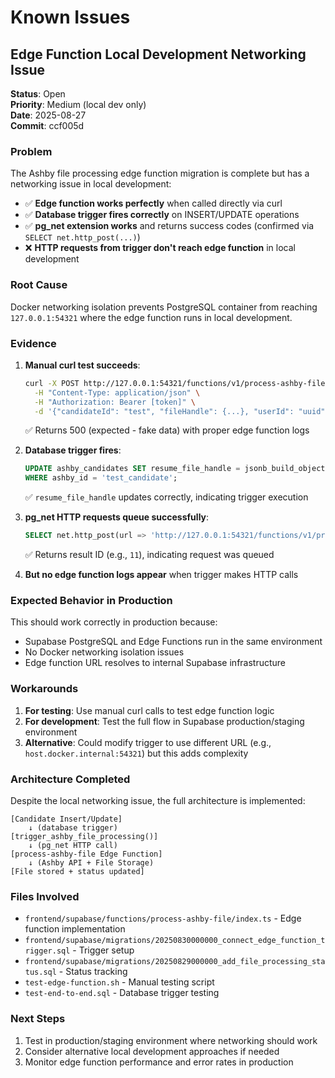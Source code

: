 # Known Issues

## Edge Function Local Development Networking Issue

**Status**: Open  
**Priority**: Medium (local dev only)  
**Date**: 2025-08-27  
**Commit**: ccf005d

### Problem

The Ashby file processing edge function migration is complete but has a networking issue in local development:

- ✅ **Edge function works perfectly** when called directly via curl
- ✅ **Database trigger fires correctly** on INSERT/UPDATE operations
- ✅ **pg_net extension works** and returns success codes (confirmed via `SELECT net.http_post(...)`)
- ❌ **HTTP requests from trigger don't reach edge function** in local development

### Root Cause

Docker networking isolation prevents PostgreSQL container from reaching `127.0.0.1:54321` where the edge function runs in local development.

### Evidence

1. **Manual curl test succeeds**:
   ```bash
   curl -X POST http://127.0.0.1:54321/functions/v1/process-ashby-file \
     -H "Content-Type: application/json" \
     -H "Authorization: Bearer [token]" \
     -d '{"candidateId": "test", "fileHandle": {...}, "userId": "uuid", "mode": "shared_file"}'
   ```
   ✅ Returns 500 (expected - fake data) with proper edge function logs

2. **Database trigger fires**:
   ```sql
   UPDATE ashby_candidates SET resume_file_handle = jsonb_build_object('handle', 'test')
   WHERE ashby_id = 'test_candidate';
   ```
   ✅ `resume_file_handle` updates correctly, indicating trigger execution

3. **pg_net HTTP requests queue successfully**:
   ```sql
   SELECT net.http_post(url => 'http://127.0.0.1:54321/functions/v1/process-ashby-file', ...)
   ```
   ✅ Returns result ID (e.g., `11`), indicating request was queued

4. **But no edge function logs appear** when trigger makes HTTP calls

### Expected Behavior in Production

This should work correctly in production because:
- Supabase PostgreSQL and Edge Functions run in the same environment
- No Docker networking isolation issues
- Edge function URL resolves to internal Supabase infrastructure

### Workarounds

1. **For testing**: Use manual curl calls to test edge function logic
2. **For development**: Test the full flow in Supabase production/staging environment
3. **Alternative**: Could modify trigger to use different URL (e.g., `host.docker.internal:54321`) but this adds complexity

### Architecture Completed

Despite the local networking issue, the full architecture is implemented:

```
[Candidate Insert/Update] 
    ↓ (database trigger)
[trigger_ashby_file_processing()]
    ↓ (pg_net HTTP call)  
[process-ashby-file Edge Function]
    ↓ (Ashby API + File Storage)
[File stored + status updated]
```

### Files Involved

- `frontend/supabase/functions/process-ashby-file/index.ts` - Edge function implementation
- `frontend/supabase/migrations/20250830000000_connect_edge_function_trigger.sql` - Trigger setup
- `frontend/supabase/migrations/20250829000000_add_file_processing_status.sql` - Status tracking
- `test-edge-function.sh` - Manual testing script
- `test-end-to-end.sql` - Database trigger testing

### Next Steps

1. Test in production/staging environment where networking should work
2. Consider alternative local development approaches if needed
3. Monitor edge function performance and error rates in production
